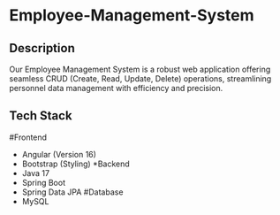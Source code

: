# Employee-Management-System

## Description
Our Employee Management System is a robust web application offering seamless CRUD (Create, Read, Update, Delete) operations, streamlining personnel data management with efficiency and precision.

## Tech Stack
#Frontend
- Angular (Version 16)
- Bootstrap (Styling)
*Backend
- Java 17
- Spring Boot
- Spring Data JPA
#Database
- MySQL

  
